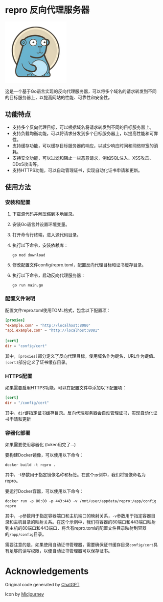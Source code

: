 # repro 反向代理服务器

![icon from midjourney](doc/img/repro.png)

这是一个基于Go语言实现的反向代理服务器，可以将多个域名的请求转发到不同的目标服务器上，以提高网站的性能、可靠性和安全性。

## 功能特点

- 支持多个反向代理目标，可以根据域名将请求转发到不同的目标服务器上。
- 支持负载均衡功能，可以将请求分发到多个目标服务器上，以提高性能和可靠性。
- 支持缓存功能，可以缓存目标服务器的响应，以减少响应时间和网络带宽的消耗。
- 支持安全功能，可以过滤和阻止一些恶意请求，例如SQL注入、XSS攻击、DDoS攻击等。
- 支持HTTPS功能，可以自动管理证书，实现自动化证书申请和更新。

## 使用方法

### 安装和配置

1. 下载源代码并解压缩到本地目录。

2. 安装Go语言并设置环境变量。

3. 打开命令行终端，进入源代码目录。

4. 执行以下命令，安装依赖库：

    ```shell
    go mod download
    ```

5. 修改配置文件config/repro.toml，配置反向代理目标和证书缓存目录。

6. 执行以下命令，启动反向代理服务器：

    ```shell
    go run main.go
    ```

### 配置文件说明

配置文件repro.toml使用TOML格式，包含以下配置项：

```toml
[proxies]
"example.com" = "http://localhost:8080"
"api.example.com" = "http://localhost:8081"

[cert]
dir = "config/cert"
```

其中，`[proxies]`部分定义了反向代理目标，使用域名作为键名，URL作为键值。`[cert]`部分定义了证书缓存目录。

### HTTPS配置

如果需要启用HTTPS功能，可以在配置文件中添加以下配置项：

```toml
[cert]
dir = "/config/cert"
```

其中，`dir`键指定证书缓存目录。反向代理服务器会自动管理证书，实现自动化证书申请和更新

### 容器化部署

如果需要使用容器化 (token用完了...)

要构建Docker镜像，可以使用以下命令：

```shell
docker build -t repro .
```

其中，-t参数用于指定镜像名称和标签。在这个示例中，我们将镜像命名为repro。

要运行Docker容器，可以使用以下命令：

```shell
docker run -p 80:80 -p 443:443 -v /mnt/user/appdata/repro:/app/config repro
```

其中，`-p`参数用于指定容器端口和主机端口的映射关系，`-v`参数用于指定容器目录和主机目录的映射关系。在这个示例中，我们将容器的80端口和443端口映射到主机的80端口和443端口，将含有repro.toml的配置文件目录映射到容器的`/app/config`目录。

需要注意的是，如果使用自动证书管理器，需要确保证书缓存目录`config/cert`具有足够的读写权限，以便自动证书管理器可以保存证书。

# Acknowledgements

Original code generated by [ChatGPT](https://chat.openai.com/)

Icon by [Midjourney](https://midjourney.com/)
